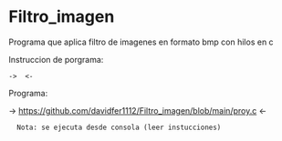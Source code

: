 # Filtro_imagen

Programa que aplica filtro de imagenes en formato bmp con hilos en c


Instruccion de porgrama:

    ->  <-

Programa: 
    
   -> https://github.com/davidfer1112/Filtro_imagen/blob/main/proy.c <-


      Nota: se ejecuta desde consola (leer instucciones)
